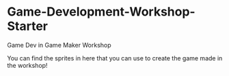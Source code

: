 # Game-Development-Workshop-Starter
Game Dev in Game Maker Workshop

You can find the sprites in here that you can use to create the game made in the workshop!
